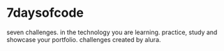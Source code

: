 # 7daysofcode
seven challenges. in the technology you are learning. practice, study and showcase your portfolio. challenges created by alura.
